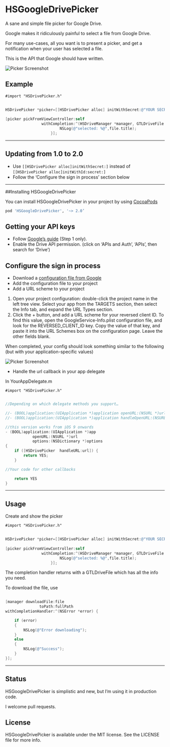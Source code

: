 # HSGoogleDrivePicker
A sane and simple file picker for Google Drive.

Google makes it ridiculously painful to select a file from Google Drive. 

For many use-cases, all you want is to present a picker, and get a notification when your user has selected a file.

This is the API that Google should have written.

![Picker Screenshot](https://raw.githubusercontent.com/ConfusedVorlon/HSGoogleDrivePicker/master/images/iPadPicker.png)


## Example

`#import "HSDrivePicker.h"`

```objective-c
    
HSDrivePicker *picker=[[HSDrivePicker alloc] initWithSecret:@"YOUR SECRET HERE"];
    
[picker pickFromViewController:self
                withCompletion:^(HSDriveManager *manager, GTLDriveFile *file) {
                        NSLog(@"selected: %@",file.title);
                    }];
```

---
## Updating from 1.0 to 2.0

- Use ```[[HSDrivePicker alloc]initWithSecret:]``` instead of ```[[HSDrivePicker alloc]initWithId:secret:]```
- Follow the ‘Configure the sign in process’ section below

---
##Installing HSGoogleDrivePicker

You can install HSGoogleDrivePicker in your project by using [CocoaPods](https://github.com/cocoapods/cocoapods)


```Ruby
pod 'HSGoogleDrivePicker', '~> 2.0’

```


## Getting your API keys

- Follow [Google’s guide](https://developers.google.com/drive/ios/quickstart) (Step 1 only).
- Enable the Drive API permission. (click on ‘APIs and Auth’, ‘APIs’, then search for ‘Drive’) 

## Configure the sign in process

- Download a [configuration file from Google](https://developers.google.com/mobile/add?platform=ios&cntapi=signin)
- Add the configuration file to your project
- Add a URL scheme to your project

1. Open your project configuration: double-click the project name in the left tree view. Select your app from the TARGETS section, then select the Info tab, and expand the URL Types section.
1. Click the + button, and add a URL scheme for your reversed client ID. To find this value, open the GoogleService-Info.plist configuration file, and look for the REVERSED_CLIENT_ID key. Copy the value of that key, and paste it into the URL Schemes box on the configuration page. Leave the other fields blank.

When completed, your config should look something similar to the following (but with your application-specific values)

![Picker Screenshot](https://raw.githubusercontent.com/ConfusedVorlon/HSGoogleDrivePicker/master/images/url_scheme.png)

- Handle the url callback in your app delegate

In YourAppDelegate.m

`#import "HSDrivePicker.h"`

```objective-c

//Depending on which delegate methods you support…

//- (BOOL)application:(UIApplication *)application openURL:(NSURL *)url sourceApplication:(NSString *)sourceApplication annotation:(id)annotation 
//- (BOOL)application:(UIApplication *)application handleOpenURL:(NSURL *)url

//this version works from iOS 9 onwards
- (BOOL)application:(UIApplication *)app
            openURL:(NSURL *)url
            options:(NSDictionary *)options
{
	if ([HSDrivePicker  handleURL:url]) {
        return YES;
    }

//Your code for other callbacks

	return YES
}

```

---
## Usage

Create and show the picker

`#import "HSDrivePicker.h"`

```objective-c
    
HSDrivePicker *picker=[[HSDrivePicker alloc] initWithSecret:@"YOUR SECRET HERE"];
    
[picker pickFromViewController:self
                withCompletion:^(HSDriveManager *manager, GTLDriveFile *file) {
                        NSLog(@"selected: %@",file.title);
                    }];
```

The completion handler returns with a GTLDriveFile which has all the info you need. 

To download the file, use 

```objective-c
       
[manager downloadFile:file
               toPath:fullPath
withCompletionHandler:^(NSError *error) {

	if (error)
	{
		NSLog(@"Error downloading");
	}
	else
	{
		NSLog(@"Success");
	}
}];
```

---
## Status

HSGoogleDrivePicker is simplistic and new, but I’m using it in production code. 

I welcome pull requests.

## License

HSGoogleDrivePicker is available under the MIT license. See the LICENSE file for more info.